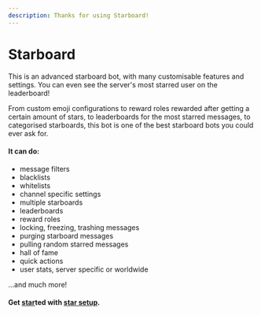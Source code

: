 ```yaml
---
description: Thanks for using Starboard!
---
```


# Starboard

This is an advanced starboard bot, with many customisable features and settings. You can even see the server's most starred user on the leaderboard!

From custom emoji configurations to reward roles rewarded after getting a certain amount of stars, to leaderboards for the most starred messages, to categorised starboards, this bot is one of the best starboard bots you could ever ask for.

#### It can do:

* message filters
* blacklists
* whitelists
* channel specific settings
* multiple starboards
* leaderboards
* reward roles
* locking, freezing, trashing messages
* purging starboard messages
* pulling random starred messages
* hall of fame
* quick actions
* user stats, server specific or worldwide

...and much more!



#### Get [star](getting-started.md)ted with [star setup](getting-started.md).

